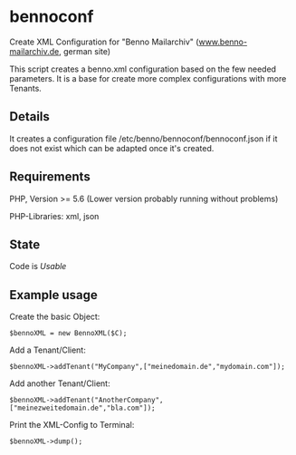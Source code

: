 # bennoconf

Create XML Configuration for "Benno Mailarchiv" (www.benno-mailarchiv.de, german site)

This script creates a benno.xml configuration based on the few needed
parameters. It is a base for create more complex configurations with more 
Tenants.

## Details

It creates a configuration file /etc/benno/bennoconf/bennoconf.json if
it does not exist which can be adapted once it's created.

## Requirements

PHP, Version >= 5.6 (Lower version probably running without problems)

PHP-Libraries: xml, json

## State

Code is *Usable*

## Example usage


Create the basic Object:
```
$bennoXML = new BennoXML($C);
```

Add a Tenant/Client:
```
$bennoXML->addTenant("MyCompany",["meinedomain.de","mydomain.com"]);
```

Add another Tenant/Client:
```
$bennoXML->addTenant("AnotherCompany",["meinezweitedomain.de","bla.com"]);
```

Print the XML-Config to Terminal:
```
$bennoXML->dump();
```
